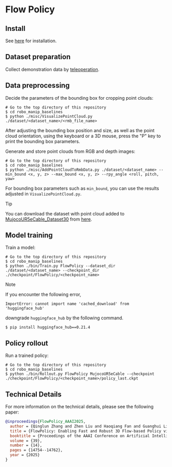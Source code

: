 # Flow Policy

## Install
See [here](../../../doc/install.md#flow-policy) for installation.

## Dataset preparation
Collect demonstration data by [teleoperation](../../teleop).

## Data preprocessing
Decide the parameters of the bounding box for cropping point clouds:
```console
# Go to the top directory of this repository
$ cd robo_manip_baselines
$ python ./misc/VisualizePointCloud.py ./dataset/<dataset_name>/<rmb_file_name>
```
After adjusting the bounding box position and size, as well as the point cloud orientation, using the keyboard or a 3D mouse, press the "P" key to print the bounding box parameters.

Generate and store point clouds from RGB and depth images:
```console
# Go to the top directory of this repository
$ cd robo_manip_baselines
$ python ./misc/AddPointCloudToRmbData.py ./dataset/<dataset_name> --min_bound <x, y, z> --max_bound <x, y, z> --rpy_angle <roll, pitch, yaw>
```
For bounding box parameters such as `min_bound`, you can use the results adjusted in `VisualizePointCloud.py`.

> [!TIP]
> You can download the dataset with point cloud added to [MujocoUR5eCable_Dataset30](https://github.com/isri-aist/RoboManipBaselines/blob/master/doc/dataset_list.md#ur5e--demo-30) from [here](https://www.dropbox.com/scl/fo/kkj0nj1guc95j24fb8zux/AC7hJOTcLPcu7bG668d-TKQ?rlkey=p14dattkal9upafsezssymslk&dl=1).

## Model training
Train a model:
```console
# Go to the top directory of this repository
$ cd robo_manip_baselines
$ python ./bin/Train.py FlowPolicy --dataset_dir ./dataset/<dataset_name> --checkpoint_dir ./checkpoint/FlowPolicy/<checkpoint_name>
```

> [!NOTE]
> If you encounter the following error,
> ```console
> ImportError: cannot import name 'cached_download' from 'huggingface_hub'
> ```
> downgrade `huggingface_hub` by the following command.
> ```console
> $ pip install huggingface_hub==0.21.4
> ```

## Policy rollout
Run a trained policy:
```console
# Go to the top directory of this repository
$ cd robo_manip_baselines
$ python ./bin/Rollout.py FlowPolicy MujocoUR5eCable --checkpoint ./checkpoint/FlowPolicy/<checkpoint_name>/policy_last.ckpt
```

## Technical Details
For more information on the technical details, please see the following paper:
```bib
@inproceedings{FlowPolicy_AAAI2025,
  author = {Qinglun Zhang and Zhen Liu and Haoqiang Fan and Guanghui Liu and Bing Zeng and Shuaicheng Liu},
  title = {FlowPolicy: Enabling Fast and Robust 3D Flow-based Policy via Consistency Flow Matching for Robot Manipulation},
  booktitle = {Proceedings of the AAAI Conference on Artificial Intelligence},
  volume = {39},
  number = {14},
  pages = {14754--14762},
  year = {2025}
}
```
